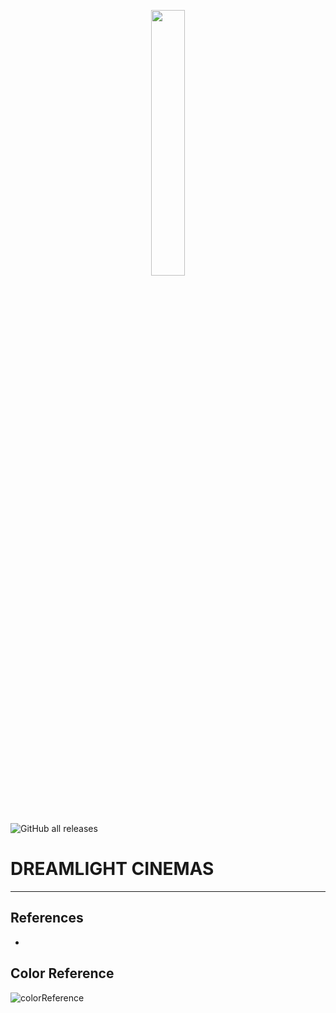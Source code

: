 <p align="center" width="100%">
    <img width="33%" src="https://media.discordapp.net/attachments/900368184924852248/989082725724094535/unknown.png"> 
</p>

![GitHub all releases](https://img.shields.io/github/downloads/techies03/DREAMLIGHT-CINEMAS/total?color=green&label=RELEASE&style=for-the-badge)

DREAMLIGHT CINEMAS
=============================
----------------------------------
## References

- 

## Color Reference

![colorReference](https://media.discordapp.net/attachments/900368184924852248/988076106177470534/unknown.png?width=935&height=701)
